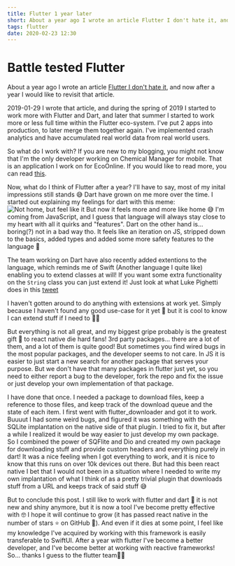 ```yaml
---
title: Flutter 1 year later
short: About a year ago I wrote an article Flutter I don't hate it, and now after a year I would like to revisit that article.
tags: flutter
date: 2020-02-23 12:30
---
```

# Battle tested Flutter
About a year ago I wrote an article [Flutter I don't hate it](https://www.brurberg.dev/articles/flutter%20—%20i%20don’t%20hate%20it/), and now after a year I would like to revisit that article.

2019-01-29 I wrote that article, and during the spring of 2019 I started to work more with Flutter and Dart, and later that summer I started to work more or less full time within the Flutter eco-system. I've put 2 apps into production, to later merge them together again. I've implemented crash analytics and have accumulated real world data from real world users.

So what do I work with? If you are new to my blogging, you might not know that I'm the only developer working on Chemical Manager for mobile. That is an application I work on for EcoOnline. If you would like to read more, you can read [this](https://www.brurberg.dev/articles/ecoonline%20mobile%20apps%2020/).

Now, what do I think of Flutter after a year? I'll have to say, most of my inital impressions still stands 😅 Dart have grown on me more over the time. I started out explaining my feelings for dart with this meme:
![Not home, but feel like it](https://www.brurberg.dev/images/flutter-i-dont-hate-it/fry.jpeg)
But now it feels more and more like home 😅 I'm coming from JavaScript, and I guess that language will always stay close to my heart with all it quirks and "features". Dart on the other hand is... boring(?) not in a bad way tho. It feels like an iteration on JS, stripped down to the basics, added types and added some more safety features to the language 👀

The team working on Dart have also recently added extentions to the language, which reminds me of Swift (Another language I quite like) enabling you to extend classes at will! If you want some extra functionality on the `String` class you can just extend it! Just look at what Luke Pighetti does in this [tweet](https://twitter.com/luke_pighetti/status/1228392216302964736?s=21)

I haven't gotten around to do anything with extensions at work yet. Simply because I haven't found any good use-case for it yet 🙈 but it is cool to know I can extend stuff if I need to ✌🏼

But everything is not all great, and my biggest gripe probably is the greatest gift 🎁 to react native die hard fans! 3rd party packages... there are a lot of them, and a lot of them is quite good! But sometimes you find wired bugs in the most popular packages, and the developer seems to not care. In JS it is easier to just start a new search for another package that serves your purpose. But we don't have that many packages in flutter just yet, so you need to either report a bug to the developer, fork the repo and fix the issue or just develop your own implementation of that package.

I have done that once. I needed a package to download files, keep a reference to those files, and keep track of the download queue and the state of each item. I first went with flutter_downloader and got it to work. Buuuut I had some weird bugs, and figured it was something with the SQLite implantation on the native side of that plugin. I tried to fix it, but after a while I realized it would be way easier to just develop my own package. So I combined the power of SQFlite and Dio and created my own package for downloading stuff and provide custom headers and everything purely in dart! It was a nice feeling when I got everything to work, and it is nice to know that this runs on over 10k devices out there. But had this been react native I bet that I would not been in a situation where I needed to write my own implantation of what I think of as a pretty trivial plugin that downloads stuff from a URL and keeps track of said stuff 😅

But to conclude this post. I still like to work with flutter and dart 🎯 it is not new and shiny anymore, but it is now a tool I've become pretty effective with 🤓 I hope it will continue to grow (it has passed react native in the number of stars ⭐️ on GitHub 🐙). And even if it dies at some point, I feel like my knowledge I've acquired by working with this framework is easily transferable to SwiftUI. After a year with flutter I've become a better developer, and I've become better at working with reactive frameworks! So... thanks I guess to the flutter team✌🏼
